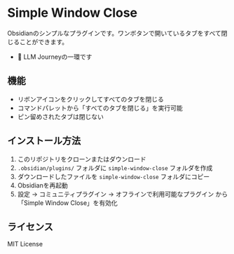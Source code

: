  # Simple Window Close

Obsidianのシンプルなプラグインです。ワンボタンで開いているタブをすべて閉じることができます。
- 🤖 LLM Journeyの一環です

## 機能

- リボンアイコンをクリックしてすべてのタブを閉じる
- コマンドパレットから「すべてのタブを閉じる」を実行可能
- ピン留めされたタブは閉じない

## インストール方法

1. このリポジトリをクローンまたはダウンロード
2. `.obsidian/plugins/` フォルダに `simple-window-close` フォルダを作成
3. ダウンロードしたファイルを `simple-window-close` フォルダにコピー
4. Obsidianを再起動
5. 設定 → コミュニティプラグイン → オフラインで利用可能なプラグイン から「Simple Window Close」を有効化

## ライセンス

MIT License
